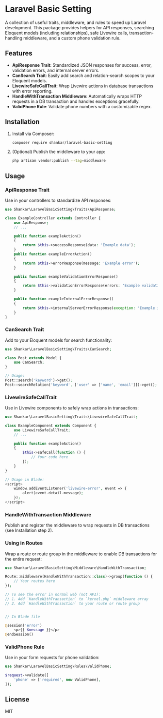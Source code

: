 # Laravel Basic Setting

A collection of useful traits, middleware, and rules to speed up Laravel development. This package provides helpers for API responses, searching Eloquent models (including relationships), safe Livewire calls, transaction-handling middleware, and a custom phone validation rule.

## Features

- **ApiResponse Trait**: Standardized JSON responses for success, error, validation errors, and internal server errors.
- **CanSearch Trait**: Easily add search and relation-search scopes to your Eloquent models.
- **LivewireSafeCallTrait**: Wrap Livewire actions in database transactions with error reporting.
- **HandleWithTransaction Middleware**: Automatically wraps HTTP requests in a DB transaction and handles exceptions gracefully.
- **ValidPhone Rule**: Validate phone numbers with a customizable regex.

## Installation

1. Install via Composer:
    ```bash
    composer require shankar/laravel-basic-setting
    ```
2. (Optional) Publish the middleware to your app:
    ```bash
    php artisan vendor:publish --tag=middleware
    ```

## Usage

### ApiResponse Trait
Use in your controllers to standardize API responses:
```php
use Shankar\LaravelBasicSetting\Traits\ApiResponse;

class ExampleController extends Controller {
    use ApiResponse;
    // ...

    public function exampleAction()
    {
        return $this->successResponse(data: 'Example data');
    }
    public function exampleErrorAction()
    {
        return $this->errorResponse(message: 'Example error');
    }

    public function exampleValidationErrorResponse()
    {
        return $this->validationErrorResponse(errors: 'Example validation error');
    }

    public function exampleInternalErrorResponse()
    {
        return $this->internalServerErrorResponse(exception: 'Example internal server error');
    }
}
```

### CanSearch Trait
Add to your Eloquent models for search functionality:
```php
use Shankar\LaravelBasicSetting\Traits\CanSearch;

class Post extends Model {
    use CanSearch;
}

// Usage:
Post::search('keyword')->get();
Post::searchRelation('keyword', ['user' => ['name', 'email']])->get();
```

### LivewireSafeCallTrait
Use in Livewire components to safely wrap actions in transactions:
```php
use Shankar\LaravelBasicSetting\Traits\LivewireSafeCallTrait;

class ExampleComponent extends Component {
    use LivewireSafeCallTrait;
    // ...

    public function exampleAction()
    {
        $this->safeCall(function () {
            // Your code here
        });
    }
}

// Usage in Blade:
<script>
    window.addEventListener('livewire-error', event => {
        alert(event.detail.message);
    });
</script>

```

### HandleWithTransaction Middleware
Publish and register the middleware to wrap requests in DB transactions (see Installation step 2).

### Using in Routes

Wrap a route or route group in the middleware to enable DB transactions for the entire request:
```php
use Shankar\LaravelBasicSetting\Middleware\HandleWithTransaction;

Route::middleware(HandleWithTransaction::class)->group(function () {
    // Your routes here
});

// To see the error in normal web (not API):
// 1. Add `HandleWithTransaction` to `kernel.php` middleware array
// 2. Add `HandleWithTransaction` to your route or route group


// In Blade file

@session('error')
    <p>{{ $message }}</p>
@endSession()
```

### ValidPhone Rule
Use in your form requests for phone validation:
```php
use Shankar\LaravelBasicSetting\Rules\ValidPhone;

$request->validate([
    'phone' => ['required', new ValidPhone],
]);
```

## License

MIT

